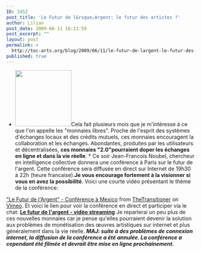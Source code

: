 ```yaml
---
ID: 2452
post_title: 'Le Futur de l&rsquo;Argent: le futur des artistes ?'
author: Lilian
post_date: 2009-06-11 16:21:59
post_excerpt: ""
layout: post
permalink: >
  http://toc-arts.org/blog/2009/06/11/le-futur-de-largent-le-futur-des-artistes/
published: true
---
```

* <img class="alignleft size-thumbnail wp-image-9201" title="futur-argent-noubel" src="http://toc-arts.org/blog/wp-content/uploads/2009/06/futur-argent-noubel-150x150.jpg" alt="" width="150" height="150" />Cela fait plusieurs mois que je m'intéresse à ce que l'on appelle les "monnaies libres". Proche de l'esprit des systèmes d'échanges locaux et des crédits mutuels, ces monnaies encouragent la collaboration et les échanges. Abondantes, produites par les utilisateurs et décentralisées, **ces monnaies "2.0"pourraient doper les échanges en ligne et dans la vie réelle**. * Ce soir Jean-Francois Noubel, chercheur en intelligence collective donnera une conférence à Paris sur le futur de l'argent. Cette conférence sera diffusée en direct sur Internet de 19h30 à 22h (heure francaise).**Je vous encourage fortement à la visionner si vous en avez la possibilité**. Voici une courte vidéo présentant le thème de la conférence: <p style="text-align: center;">
</p>

["Le Futur de l'Argent" - Conférence à Mexico][1] from [TheTransitioner][2] on [Vimeo][3]. Et voici le lien pour voir la conférence en direct et participer via le chat: **[Le futur de l'argent - vidéo streaming][4]** Je reparlerai un peu plus de ces nouvelles monnaies car je pense qu'elles pourraient devenir la solution aux problèmes de monétisation des œuvres artistiques sur internet et plus généralement dans la vie réelle. ***MAJ: suite à des problèmes de connexion internet, la diffusion de la conférence a été annulée. La conférence a cependant été filmée et devrait être mise en ligne prochainement.***

 [1]: http://vimeo.com/2307150
 [2]: http://vimeo.com/jfnoubel
 [3]: http://vimeo.com
 [4]: http://www.livestream.com/thetransitionertv "le futur de l'argent"